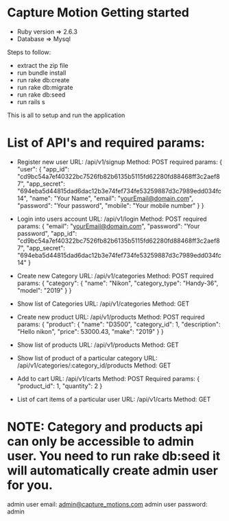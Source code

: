 # Capture Motion Getting started

* Ruby version => 2.6.3
* Database => Mysql

Steps to follow:
  
  * extract the zip file
  * run bundle install
  * run rake db:create
  * run rake db:migrate
  * run rake db:seed
  * run rails s

This is all to setup and run the application

# List of API's and required params:

* Register new user
  URL: /api/v1/signup
  Method: POST
  required params:
    {
      "user": {
        "app_id": "cd9bc54a7ef40322bc7526fb82b6135b5115fd62280fd88468ff3c2aef87",
        "app_secret": "694eba5d44815dad6dac12b3e74fef734fe53259887d3c7989edd034fc14",
        "name": "Your Name",
        "email": "yourEmail@domain.com",
        "password": "Your password",
        "mobile": "Your mobile number"
      }
    }

* Login into users account
  URL: /api/v1/login
  Method: POST
  required params:
    {
      "email": "yourEmail@domain.com",
      "password": "Your password",
      "app_id": "cd9bc54a7ef40322bc7526fb82b6135b5115fd62280fd88468ff3c2aef87",
      "app_secret": "694eba5d44815dad6dac12b3e74fef734fe53259887d3c7989edd034fc14"
    }

* Create new Category
  URL: /api/v1/categories
  Method: POST
  required params:
    {
      "category": {
        "name": "Nikon",
        "category_type": "Handy-36",
        "model": "2019"
      }
    }

* Show list of Categories
  URL: /api/v1/categories
  Method: GET

* Create new product
  URL: /api/v1/products
  Method: POST
  required params:
    {
      "product": {
        "name": "D3500",
        "category_id": 1,
        "description": "Hello nikon",
        "price": 53000.43,
        "make": "2019"
      }
    }

* Show list of products
  URL: /api/v1/products
  Method: GET

* Show list of product of a particular category
  URL: /api/v1/categories/:category_id/products
  Method: GET

* Add to cart
  URL: /api/v1/carts
  Method: POST
  Required params:
    {
      "product_id": 1,
      "quantity": 2
    }

* List of cart items of a particular user
  URL: /api/v1/carts
  Method: GET

# NOTE: Category and products api can only be accessible to admin user. You need to run rake db:seed it will automatically create admin user for you.
  admin user email: admin@capture_motions.com
  admin user password: admin
